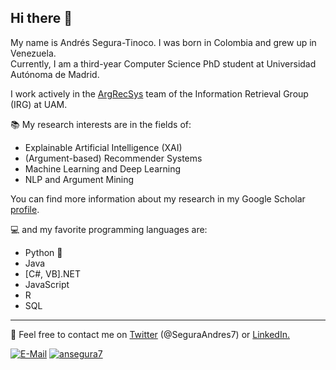 ## Hi there 👋

My name is Andrés Segura-Tinoco. I was born in Colombia and grew up in Venezuela.  
Currently, I am a third-year Computer Science PhD student at Universidad Autónoma de Madrid.

I work actively in the <a href="https://github.com/argrecsys">ArgRecSys</a> team of the Information Retrieval Group (IRG) at UAM.

:books: My research interests are in the fields of:
- Explainable Artificial Intelligence (XAI)
- (Argument-based) Recommender Systems
- Machine Learning and Deep Learning
- NLP and Argument Mining

You can find more information about my research in my Google Scholar <a href="https://scholar.google.com/citations?user=ncdciAMAAAAJ&hl=en" target="_blank">profile</a>.

:computer: and my favorite programming languages are:
- Python 🐍
- Java
- [C#, VB].NET
- JavaScript
- R
- SQL
---

:email: Feel free to contact me on <a href="https://twitter.com/SeguraAndres7" target="_blank">Twitter</a> (@SeguraAndres7) or <a href="https://www.linkedin.com/in/andres-segura-tinoco/" target="_blank" >LinkedIn.

[![E-Mail](https://img.shields.io/badge/email-reveal-2a8?logo=gmail&logoColor=white)](https://mailhide.io/e/P7Q1ZFUl)
[![ansegura7](https://komarev.com/ghpvc/?username=ansegura7)](https://ansegura7.github.io/)
<!-- [![Repos Badge](https://badges.pufler.dev/repos/ansegura7)](https://github.com/ansegura7?tab=repositories) -->
